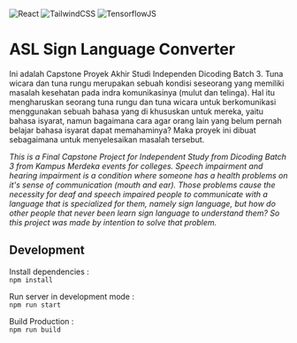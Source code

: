 ![React](https://img.shields.io/badge/React-blue?logo=react&labelColor=white)
![TailwindCSS](https://img.shields.io/badge/TailwindCSS-cyan?logo=tailwindcss&labelColor=white)
![TensorflowJS](https://img.shields.io/badge/TensorflowJS-orange?logo=tensorflow&labelColor=white)

# ASL Sign Language Converter
Ini adalah Capstone Proyek Akhir Studi Independen Dicoding Batch 3.
Tuna wicara dan tuna rungu merupakan sebuah kondisi seseorang yang memiliki masalah kesehatan pada indra komunikasinya (mulut dan telinga). Hal itu mengharuskan seorang tuna rungu dan tuna wicara untuk berkomunikasi menggunakan sebuah bahasa yang di khususkan untuk mereka, yaitu bahasa isyarat, namun bagaimana cara agar orang lain yang belum pernah belajar bahasa isyarat dapat memahaminya? Maka proyek ini dibuat sebagaimana untuk menyelesaikan masalah tersebut.

_This is a Final Capstone Project for Independent Study from Dicoding Batch 3 from Kampus Merdeka events for colleges._
_Speech impairment and hearing impairment is a condition where someone has a health problems on it's sense of communication (mouth and ear). Those problems cause the necessity for deaf and speech impaired people to communicate with a language that is specialized for them, namely sign language, but how do other people that never been learn sign language to understand them? So this project was made by intention to solve that problem._

## Development
Install dependencies : <br>
`npm install`

Run server in development mode : <br>
`npm run start`

Build Production : <br>
`npm run build`
